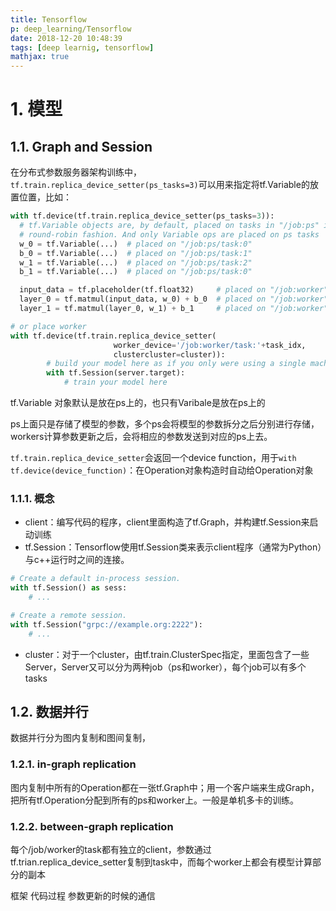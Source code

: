 ```yaml
---
title: Tensorflow
p: deep_learning/Tensorflow
date: 2018-12-20 10:48:39
tags: [deep learnig, tensorflow]
mathjax: true
---
```


# 1. 模型
## 1.1. Graph and Session
在分布式参数服务器架构训练中，`tf.train.replica_device_setter(ps_tasks=3)`可以用来指定将tf.Variable的放置位置，比如：
```python
with tf.device(tf.train.replica_device_setter(ps_tasks=3)):
  # tf.Variable objects are, by default, placed on tasks in "/job:ps" in a
  # round-robin fashion. And only Variable ops are placed on ps tasks
  w_0 = tf.Variable(...)  # placed on "/job:ps/task:0"
  b_0 = tf.Variable(...)  # placed on "/job:ps/task:1"
  w_1 = tf.Variable(...)  # placed on "/job:ps/task:2"
  b_1 = tf.Variable(...)  # placed on "/job:ps/task:0"

  input_data = tf.placeholder(tf.float32)     # placed on "/job:worker"
  layer_0 = tf.matmul(input_data, w_0) + b_0  # placed on "/job:worker"
  layer_1 = tf.matmul(layer_0, w_1) + b_1     # placed on "/job:worker"

# or place worker
with tf.device(tf.train.replica_device_setter( 
                       worker_device='/job:worker/task:'+task_idx, 
                       clustercluster=cluster)):
        # build your model here as if you only were using a single machine
        with tf.Session(server.target):
            # train your model here 
```
tf.Variable 对象默认是放在ps上的，也只有Varibale是放在ps上的

ps上面只是存储了模型的参数，多个ps会将模型的参数拆分之后分别进行存储，workers计算参数更新之后，会将相应的参数发送到对应的ps上去。

`tf.train.replica_device_setter`会返回一个device function，用于`with tf.device(device_function)`：在Operation对象构造时自动给Operation对象

<!--more-->

### 1.1.1. 概念
- client：编写代码的程序，client里面构造了tf.Graph，并构建tf.Session来启动训练
- tf.Session：Tensorflow使用tf.Session类来表示client程序（通常为Python）与c++运行时之间的连接。
```python
# Create a default in-process session.
with tf.Session() as sess:
    # ...

# Create a remote session.
with tf.Session("grpc://example.org:2222"):
    # ...
```
- cluster：对于一个cluster，由tf.train.ClusterSpec指定，里面包含了一些Server，Server又可以分为两种job（ps和worker），每个job可以有多个tasks

## 1.2. 数据并行
数据并行分为图内复制和图间复制，
### 1.2.1. in-graph replication
图内复制中所有的Operation都在一张tf.Graph中；用一个客户端来生成Graph， 把所有tf.Operation分配到所有的ps和worker上。一般是单机多卡的训练。
### 1.2.2. between-graph replication
每个/job/worker的task都有独立的client，参数通过tf.trian.replica_device_setter复制到task中，而每个worker上都会有模型计算部分的副本

框架  代码过程 
参数更新的时候的通信